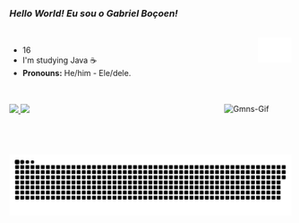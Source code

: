### _Hello World! Eu sou o Gabriel Boçoen!_

 <div style="display: inline_block"><br>
<img align="right" alt="Gmns-Gif" height="45" width="60" src="https://github.com/gabrielbocoen/gabrielbocoen/blob/main/GB.png?raw=true">
</div>

- 16
- I'm studying Java ☕
- __Pronouns:__ He/him - Ele/dele.

##

<div style="display: inline_block"><br>
<img align="right" alt="Gmns-Gif" height="90" width="120" src="https://media0.giphy.com/media/Zcci1utNi0VeM5qlWw/200w.gif?cid=82a1493bal7vo9ulkx3me0kodx7icvqi09hq32qanobbzojj&rid=200w.gif&ct=s">
</div>

<div>
  <a href="https://github.com/gabrielbocoen">
  <img height="100em" src="https://github-readme-stats.vercel.app/api?username=gabrielbocoen&show_icons=true&theme=dark&include_all_commits=true&count_private=true"/>
  <img height="100em" src="https://github-readme-stats.vercel.app/api/top-langs/?username=gabrielbocoen&layout=compact&langs_count=7&theme=dark"/>
    
</div>
  
  ![Snake animation](https://github.com/gabrielbocoen/gabrielbocoen/blob/output/github-contribution-grid-snake.svg)
